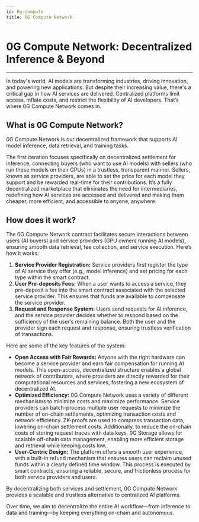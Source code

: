 ```yaml
---
id: 0g-compute
title: 0G Compute Network
---
```


# 0G Compute Network: Decentralized Inference & Beyond

---

In today's world, AI models are transforming industries, driving innovation, and powering new applications. But despite their increasing value, there's a critical gap in how AI services are delivered. Centralized platforms limit access, inflate costs, and restrict the flexibility of AI developers. That’s where 0G Compute Network comes in.

## What is 0G Compute Network?

0G Compute Network is our decentralized framework that supports AI model inference, data retrieval, and training tasks.

The first iteration focuses specifically on decentralized settlement for inference, connecting buyers (who want to use AI models) with sellers (who run these models on their GPUs) in a trustless, transparent manner. Sellers, known as service providers, are able to set the price for each model they support and be rewarded real-time for their contributions. It’s a fully decentralized marketplace that eliminates the need for intermediaries, redefining how AI services are accessed and delivered and making them cheaper, more efficient, and accessible to anyone, anywhere.

## How does it work?

The 0G Compute Network contract facilitates secure interactions between users (AI buyers) and service providers (GPU owners running AI models), ensuring smooth data retrieval, fee collection, and service execution. Here’s how it works:

1. **Service Provider Registration:** Service providers first register the type of AI service they offer (e.g., model inference) and set pricing for each type within the smart contract.
2. **User Pre-deposits Fees:** When a user wants to access a service, they pre-deposit a fee into the smart contract associated with the selected service provider. This ensures that funds are available to compensate the service provider.
3. **Request and Response System:** Users send requests for AI inference, and the service provider decides whether to respond based on the sufficiency of the user’s remaining balance. Both the user and the provider sign each request and response, ensuring trustless verification of transactions.

Here are some of the key features of the system:

- **Open Access with Fair Rewards:** Anyone with the right hardware can become a service provider and earn fair compensation for running AI models. This open-access, decentralized structure enables a global network of contributors, where providers are directly rewarded for their computational resources and services, fostering a new ecosystem of decentralized AI.
- **Optimized Efficiency:** 0G Compute Network uses a variety of different mechanisms to minimize costs and maximize performance. Service providers can batch-process multiple user requests to minimize the number of on-chain settlements, optimizing transaction costs and network efficiency. ZK-proofs are used to compress transaction data, lowering on-chain settlement costs. Additionally, to reduce the on-chain costs of storing request traces with data keys, 0G Storage allows for scalable off-chain data management, enabling more efficient storage and retrieval while keeping costs low.
- **User-Centric Design:** The platform offers a smooth user experience, with a built-in refund mechanism that ensures users can reclaim unused funds within a clearly defined time window. This process is executed by smart contracts, ensuring a reliable, secure, and frictionless process for both service providers and users.

By decentralizing both services and settlement, 0G Compute Network provides a scalable and trustless alternative to centralized AI platforms.

Over time, we aim to decentralize the entire AI workflow—from inference to data and training—by keeping everything on-chain and autonomous.
